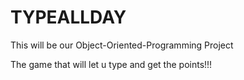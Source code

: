 # TYPEALLDAY

This will be our Object-Oriented-Programming Project

 The game that will let u type and get the points!!!
